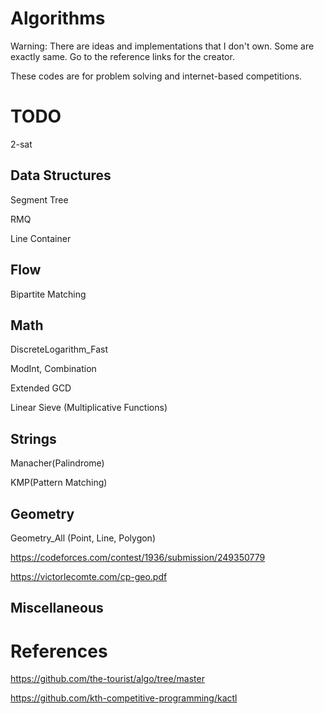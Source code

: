 # Algorithms
Warning: There are ideas and implementations that I don't own. Some are exactly same. Go to the reference links for the creator.

These codes are for problem solving and internet-based competitions.

# TODO
2-sat
## Data Structures
Segment Tree

RMQ

Line Container
## Flow
Bipartite Matching
## Math
DiscreteLogarithm_Fast

ModInt, Combination

Extended GCD

Linear Sieve (Multiplicative Functions)
## Strings
Manacher(Palindrome)

KMP(Pattern Matching)
## Geometry
Geometry_All (Point, Line, Polygon)

https://codeforces.com/contest/1936/submission/249350779

https://victorlecomte.com/cp-geo.pdf

## Miscellaneous

# References
https://github.com/the-tourist/algo/tree/master

https://github.com/kth-competitive-programming/kactl
